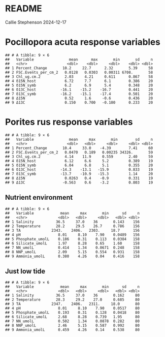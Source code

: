 README
================
Callie Stephenson
2024-12-17

# Pocillopora acuta response variables

    ## # A tibble: 9 × 6
    ##   Variable                mean      max       min       sd     n
    ##   <chr>                  <dbl>    <dbl>     <dbl>    <dbl> <dbl>
    ## 1 Percent_Change       10.2     22.7      2.32       5.39     58
    ## 2 FSC.Events_per_cm_2   0.0128   0.0303   0.00311 6708.       58
    ## 3 Chl_ug.cm.2           2.03     4.21     0.611      0.867    58
    ## 4 δ15N_host             6.72     7.7      6.1        0.386    20
    ## 5 δ15N_symb             6.2      6.9      5.4        0.348    20
    ## 6 δ13C_host           -16.1    -15.2    -16.7        0.441    20
    ## 7 δ13C_symb           -16.2    -15.1    -17.4        0.501    20
    ## 8 Δ15N                  0.52     1.6     -0.6        0.436    20
    ## 9 Δ13C                  0.150    0.700   -0.100      0.233    20

# Porites rus response variables

    ## # A tibble: 9 × 6
    ##   Variable                mean     max       min        sd     n
    ##   <chr>                  <dbl>   <dbl>     <dbl>     <dbl> <dbl>
    ## 1 Percent_Change       10.4     33.0    -4.39        7.41     60
    ## 2 FSC.Events_per_cm_2   0.0470   0.189   0.00235 34326.       59
    ## 3 Chl_ug.cm.2           4.14    11.9     0.559       2.40     59
    ## 4 δ15N_host             6.12     6.6     5.2         0.389    19
    ## 5 δ15N_symb             6.04     6.8     5.1         0.355    20
    ## 6 δ13C_host           -14.3    -13.1   -15.9         0.833    19
    ## 7 δ13C_symb           -13.7    -10.9   -15.3         1.14     20
    ## 8 Δ15N                  0.0263   0.4    -0.9         0.331    19
    ## 9 Δ13C                 -0.563    0.6    -3.2         0.803    19

## Nutrient environment

    ## # A tibble: 9 × 6
    ##   Variable            mean     max       min      sd     n
    ##   <chr>              <dbl>   <dbl>     <dbl>   <dbl> <dbl>
    ## 1 Salinity          36.5     37.0    36       0.143    156
    ## 2 Temperature       28.2     29.5    26.7     0.786    156
    ## 3 TA              2343.    2406.   2303.     18.7      156
    ## 4 pH                 8.01     8.10    7.90    0.0489   156
    ## 5 Phosphate_umolL    0.186    0.31    0.113   0.0384   158
    ## 6 Silicate_umolL     1.97     8.28    0.65    1.60     158
    ## 7 NN_umolL           0.414    1.34    0.0671  0.248    158
    ## 8 NNP_umolL          2.09     5.15    0.554   0.931    158
    ## 9 Ammonia_umolL      0.380    4.26    0.04    0.416    158

## Just low tide

    ## # A tibble: 9 × 6
    ##   Variable            mean     max       min      sd     n
    ##   <chr>              <dbl>   <dbl>     <dbl>   <dbl> <dbl>
    ## 1 Salinity          36.5     37.0    36       0.162     80
    ## 2 Temperature       28.3     29.2    27.0     0.685     80
    ## 3 TA              2347.    2406.   2311.     18.0       80
    ## 4 pH                 8.01     8.10    7.90    0.0517    80
    ## 5 Phosphate_umolL    0.193    0.31    0.128   0.0418    80
    ## 6 Silicate_umolL     2.68     8.28    0.739   1.95      80
    ## 7 NN_umolL           0.502    1.34    0.0878  0.282     80
    ## 8 NNP_umolL          2.46     5.15    0.587   0.992     80
    ## 9 Ammonia_umolL      0.459    4.26    0.14    0.538     80
